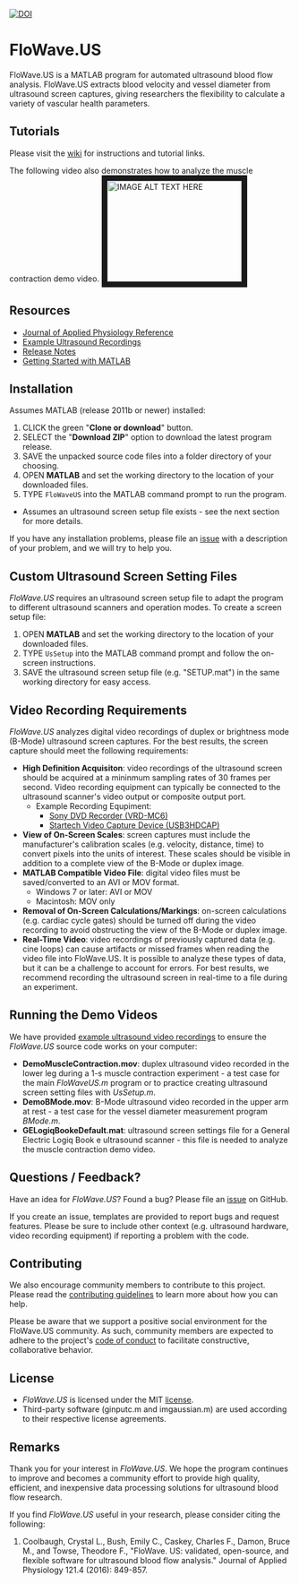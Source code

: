 [![DOI](https://zenodo.org/badge/42957710.svg)](https://zenodo.org/badge/latestdoi/42957710)

# FloWave.US
FloWave.US is a MATLAB program for automated ultrasound blood flow analysis. FloWave.US extracts blood velocity and vessel diameter from ultrasound screen captures, giving researchers the flexibility to calculate a variety of vascular health parameters. 

## Tutorials 
Please visit the [wiki](https://github.com/ccoolbaugh/FloWave.US/wiki) for instructions and tutorial links.

The following video also demonstrates how to analyze the muscle contraction demo video. 
<a href="http://www.youtube.com/watch?feature=player_embedded&v=lehANYDmxTY
" target="_blank"><img src="http://img.youtube.com/vi/lehANYDmxTY/0.jpg" 
alt="IMAGE ALT TEXT HERE" width="240" height="180" border="10" /></a>

## Resources
- [Journal of Applied Physiology Reference](http://jap.physiology.org/content/121/4/849 "Journal of Applied Physiology Reference")
- [Example Ultrasound Recordings](https://github.com/ccoolbaugh/FloWave.US/tree/master/Demo "Demo Videos")
- [Release Notes](https://github.com/ccoolbaugh/FloWave.US/releases "Release Notes")
- [Getting Started with MATLAB](http://www.mathworks.com/help/matlab/getting-started-with-matlab.html "MATLAB Help")

## Installation
Assumes MATLAB (release 2011b or newer) installed:  

1. CLICK the green "**Clone or download**" button.   
2. SELECT the "**Download ZIP**" option to download the latest program release.   
3. SAVE the unpacked source code files into a folder directory of your choosing.  
4. OPEN **MATLAB** and set the working directory to the location of your downloaded files.   
5. TYPE `FloWaveUS` into the MATLAB command prompt to run the program. 
  * Assumes an ultrasound screen setup file exists - see the next section for more details.  

If you have any installation problems, please file an [issue](https://github.com/ccoolbaugh/FloWave.US/issues "Issues") with a description of your problem, and we will try to help you. 

## Custom Ultrasound Screen Setting Files
*FloWave.US* requires an ultrasound screen setup file to adapt the program to different ultrasound scanners and operation modes. To create a screen setup file: 

1. OPEN **MATLAB** and set the working directory to the location of your downloaded files.  
2. TYPE `UsSetup` into the MATLAB command prompt and follow the on-screen instructions.  
3. SAVE the ultrasound screen setup file (e.g. "SETUP.mat") in the same working directory for easy access.  

## Video Recording Requirements
*FloWave.US* analyzes digital video recordings of duplex or brightness mode (B-Mode) ultrasound screen captures. For the best results, the screen capture should meet the following requirements:  

* **High Definition Acquisiton**: video recordings of the ultrasound screen should be acquired at a mininmum sampling rates of 30 frames per second. Video recording equipment can typically be connected to the ultrasound scanner's video output or composite output port.  
  * Example Recording Equpiment:  
    * [Sony DVD Recorder (VRD-MC6)](https://esupport.sony.com/US/p/model-home.pl?mdl=VRDMC6 "Sony DVD Recorder")  
    * [Startech Video Capture Device (USB3HDCAP)](https://www.startech.com/AV/Converters/Video/usb-3-0-video-capture-device-hdmi-dvi-vga~USB3HDCAP "Startech USB")  
* **View of On-Screen Scales**: screen captures must include the manufacturer's calibration scales (e.g. velocity, distance, time) to convert pixels into the units of interest. These scales should be visible in addition to a complete view of the B-Mode or duplex image.  
* **MATLAB Compatible Video File**: digital video files must be saved/converted to an AVI or MOV format.  
  * Windows 7 or later: AVI or MOV  
  * Macintosh: MOV only  
*  **Removal of On-Screen Calculations/Markings**: on-screen calculations (e.g. cardiac cycle gates) should be turned off during the video recording to avoid obstructing the view of the B-Mode or duplex image.  
* **Real-Time Video**: video recordings of previously captured data (e.g. cine loops) can cause artifacts or missed frames when reading the video file into FloWave.US. It is possible to analyze these types of data, but it can be a challenge to account for errors. For best results, we recommend recording the ultrasound screen in real-time to a file during an experiment.  

## Running the Demo Videos
We have provided [example ultrasound video recordings](https://github.com/ccoolbaugh/FloWave.US/tree/master/Demo "Demo") to ensure the *FloWave.US* source code works on your computer:  
* **DemoMuscleContraction.mov**: duplex ultrasound video recorded in the lower leg during a 1-s muscle contraction experiment - a test case for the main *FloWaveUS.m* program or to practice creating ultrasound screen setting files with *UsSetup.m*.  
* **DemoBMode.mov**: B-Mode ultrasound video recorded in the upper arm at rest - a test case for the vessel diameter measurement program *BMode.m*.  
* **GELogiqBookeDefault.mat**: ultrasound screen settings file for a General Electric Logiq Book e ultrasound scanner - this file is needed to analyze the muscle contraction demo video. 

## Questions / Feedback?
Have an idea for *FloWave.US*? Found a bug? Please file an [issue](https://github.com/ccoolbaugh/FloWave.US/issues "Bug Reports") on GitHub.  

If you create an issue, templates are provided to report bugs and request features. Please be sure to include other context (e.g. ultrasound hardware, video recording equipment) if reporting a problem with the code.        

## Contributing
We also encourage community members to contribute to this project. Please read the [contributing guidelines](https://github.com/ccoolbaugh/FloWave.US/blob/master/CONTRIBUTING.md "Contributing") to learn more about how you can help.

Please be aware that we support a positive social environment for the FloWave.US community. As such, community members are expected to adhere to the project's [code of conduct](https://github.com/ccoolbaugh/FloWave.US/blob/master/CODE_OF_CONDUCT.md "Code of Conduct") to facilitate constructive, collaborative behavior. 

## License
* *FloWave.US* is licensed under the MIT [license](https://github.com/ccoolbaugh/FloWave.US/blob/master/LICENSE "License").  
* Third-party software (ginputc.m and imgaussian.m) are used according to their respective license agreements.   

## Remarks
Thank you for your interest in *FloWave.US*. We hope the program continues to improve and becomes a community effort to provide high quality, efficient, and inexpensive data processing solutions for ultrasound blood flow research. 

If you find *FloWave.US* useful in your research, please consider citing the following:  

1. Coolbaugh, Crystal L., Bush, Emily C., Caskey, Charles F., Damon, Bruce M., and Towse, Theodore F., "FloWave. US: validated, open-source, and flexible software for ultrasound blood flow analysis." Journal of Applied Physiology 121.4 (2016): 849-857.
